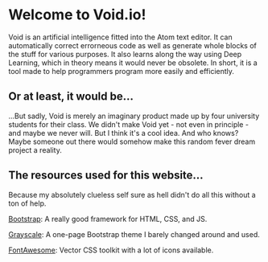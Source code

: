 # Welcome to Void.io!

Void is an artificial intelligence fitted into the Atom text editor. It can automatically correct errorneous code as well as generate whole blocks of the stuff for various purposes. It also learns along the way using Deep Learning, which in theory means it would never be obsolete. In short, it is a tool made to help programmers program more easily and efficiently. 

## Or at least, it would be... 

...But sadly, Void is merely an imaginary product made up by four university students for their class. We didn't make Void yet - not even in principle - and maybe we never will. But I think it's a cool idea. And who knows? Maybe someone out there would somehow make this random fever dream project a reality. 

## The resources used for this website... 

Because my absolutely clueless self sure as hell didn't do all this without a ton of help.

[Bootstrap](http://getbootstrap.com/): A really good framework for HTML, CSS, and JS. 

[Grayscale](http://startbootstrap.com/template-overviews/grayscale/): A one-page Bootstrap theme I barely changed around and used.

[FontAwesome](http://fontawesome.io/): Vector CSS toolkit with a lot of icons available.

